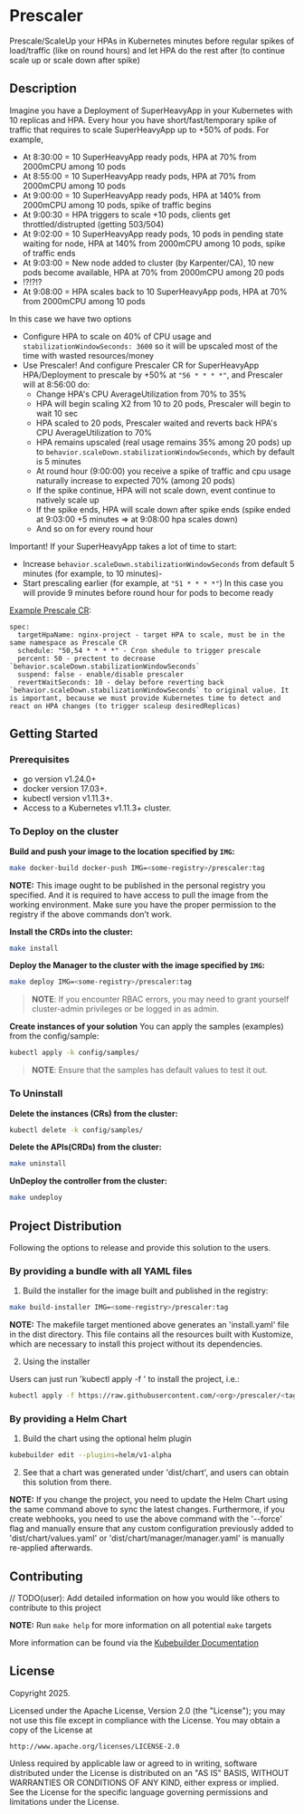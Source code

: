 # Prescaler
Prescale/ScaleUp your HPAs in Kubernetes minutes before regular spikes of load/traffic (like on round hours) and let HPA do the rest after (to continue scale up or scale down after spike)

## Description
Imagine you have a Deployment of SuperHeavyApp in your Kubernetes with 10 replicas and HPA.
Every hour you have short/fast/temporary spike of traffic that requires to scale SuperHeavyApp up to +50% of pods.
For example,
- At 8:30:00 = 10 SuperHeavyApp ready pods, HPA at 70% from 2000mCPU among 10 pods
- At 8:55:00 = 10 SuperHeavyApp ready pods, HPA at 70% from 2000mCPU among 10 pods
- At 9:00:00 = 10 SuperHeavyApp ready pods, HPA at 140% from 2000mCPU among 10 pods, spike of traffic begins
- At 9:00:30 = HPA triggers to scale +10 pods, clients get throttled/distrupted (getting 503/504)
- At 9:02:00 = 10 SuperHeavyApp ready pods, 10 pods in pending state waiting for node, HPA at 140% from 2000mCPU among 10 pods, spike of traffic ends
- At 9:03:00 = New node added to cluster (by Karpenter/CA), 10 new pods become available, HPA at 70% from 2000mCPU among 20 pods
- !?!?!?
- At 9:08:00 = HPA scales back to 10 SuperHeavyApp pods, HPA at 70% from 2000mCPU among 10 pods

In this case we have two options
- Configure HPA to scale on 40% of CPU usage and `stabilizationWindowSeconds: 3600` so it will be upscaled most of the time with wasted resources/money
- Use Prescaler! And configure Prescaler CR for SuperHeavyApp HPA/Deployment to prescale by +50% at `"56 * * * *"`, and Prescaler will at 8:56:00 do:
  - Change HPA's CPU AverageUtilization from 70% to 35%
  - HPA will begin scaling X2 from 10 to 20 pods, Prescaler will begin to wait 10 sec
  - HPA scaled to 20 pods, Prescaler waited and reverts back HPA's CPU AverageUtilization to 70%
  - HPA remains upscaled (real usage remains 35% among 20 pods) up to `behavior.scaleDown.stabilizationWindowSeconds`, which by default is 5 minutes
  - At round hour (9:00:00) you receive a spike of traffic and cpu usage naturally increase to expected 70% (among 20 pods)
  - If the spike continue, HPA will not scale down, event continue to natively scale up
  - If the spike ends, HPA will scale down after spike ends (spike ended at 9:03:00 +5 minutes => at 9:08:00 hpa scales down)
  - And so on for every round hour

Important!
If your SuperHeavyApp takes a lot of time to start:
- Increase `behavior.scaleDown.stabilizationWindowSeconds` from default 5 minutes (for example, to 10 minutes)-
- Start prescaling earlier (for example, at `"51 * * * *"`)
In this case you will provide 9 minutes before round hour for pods to become ready

[Example Prescale CR](config/samples/prescaler_v1_prescale.yaml): 
```
spec:
  targetHpaName: nginx-project - target HPA to scale, must be in the same namespace as Prescale CR
  schedule: "50,54 * * * *" - Cron shedule to trigger prescale
  percent: 50 - prectent to decrease `behavior.scaleDown.stabilizationWindowSeconds`
  suspend: false - enable/disable prescaler
  revertWaitSeconds: 10 - delay before reverting back `behavior.scaleDown.stabilizationWindowSeconds` to original value. It is important, because we must provide Kubernetes time to detect and react on HPA changes (to trigger scaleup desiredReplicas)
```

## Getting Started

### Prerequisites
- go version v1.24.0+
- docker version 17.03+.
- kubectl version v1.11.3+.
- Access to a Kubernetes v1.11.3+ cluster.

### To Deploy on the cluster
**Build and push your image to the location specified by `IMG`:**

```sh
make docker-build docker-push IMG=<some-registry>/prescaler:tag
```

**NOTE:** This image ought to be published in the personal registry you specified.
And it is required to have access to pull the image from the working environment.
Make sure you have the proper permission to the registry if the above commands don’t work.

**Install the CRDs into the cluster:**

```sh
make install
```

**Deploy the Manager to the cluster with the image specified by `IMG`:**

```sh
make deploy IMG=<some-registry>/prescaler:tag
```

> **NOTE**: If you encounter RBAC errors, you may need to grant yourself cluster-admin
privileges or be logged in as admin.

**Create instances of your solution**
You can apply the samples (examples) from the config/sample:

```sh
kubectl apply -k config/samples/
```

>**NOTE**: Ensure that the samples has default values to test it out.

### To Uninstall
**Delete the instances (CRs) from the cluster:**

```sh
kubectl delete -k config/samples/
```

**Delete the APIs(CRDs) from the cluster:**

```sh
make uninstall
```

**UnDeploy the controller from the cluster:**

```sh
make undeploy
```

## Project Distribution

Following the options to release and provide this solution to the users.

### By providing a bundle with all YAML files

1. Build the installer for the image built and published in the registry:

```sh
make build-installer IMG=<some-registry>/prescaler:tag
```

**NOTE:** The makefile target mentioned above generates an 'install.yaml'
file in the dist directory. This file contains all the resources built
with Kustomize, which are necessary to install this project without its
dependencies.

2. Using the installer

Users can just run 'kubectl apply -f <URL for YAML BUNDLE>' to install
the project, i.e.:

```sh
kubectl apply -f https://raw.githubusercontent.com/<org>/prescaler/<tag or branch>/dist/install.yaml
```

### By providing a Helm Chart

1. Build the chart using the optional helm plugin

```sh
kubebuilder edit --plugins=helm/v1-alpha
```

2. See that a chart was generated under 'dist/chart', and users
can obtain this solution from there.

**NOTE:** If you change the project, you need to update the Helm Chart
using the same command above to sync the latest changes. Furthermore,
if you create webhooks, you need to use the above command with
the '--force' flag and manually ensure that any custom configuration
previously added to 'dist/chart/values.yaml' or 'dist/chart/manager/manager.yaml'
is manually re-applied afterwards.

## Contributing
// TODO(user): Add detailed information on how you would like others to contribute to this project

**NOTE:** Run `make help` for more information on all potential `make` targets

More information can be found via the [Kubebuilder Documentation](https://book.kubebuilder.io/introduction.html)

## License

Copyright 2025.

Licensed under the Apache License, Version 2.0 (the "License");
you may not use this file except in compliance with the License.
You may obtain a copy of the License at

    http://www.apache.org/licenses/LICENSE-2.0

Unless required by applicable law or agreed to in writing, software
distributed under the License is distributed on an "AS IS" BASIS,
WITHOUT WARRANTIES OR CONDITIONS OF ANY KIND, either express or implied.
See the License for the specific language governing permissions and
limitations under the License.

